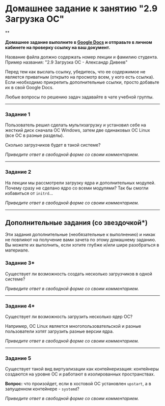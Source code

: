 # Домашнее задание к занятию "2.9 Загрузка ОС"

**

**Домашнее задание выполните в [Google Docs](https://docs.google.com/) и отправьте в личном кабинете на проверку ссылку на ваш документ.**

Название файла должно содержать номер лекции и фамилию студента. Пример названия: "2.9 Загрузка ОС - Александр Дивеев"

Перед тем как выслать ссылку, убедитесь, что ее содержимое не является приватным (открыто на просмотр всем, у кого есть ссылка). Если необходимо прикрепить дополнительные ссылки, просто добавьте их в свой Google Docs.

Любые вопросы по решению задач задавайте в чате учебной группы.

---

### Задание 1

Пользователь решил сделать мультизагрузку и установил себе на жесткий диск сначала ОС Windows, затем две одинаковых ОС Linux (все ОС в разные разделы).

Сколько загрузчиков будет в такой системе?

*Приведите ответ в свободной форме со своим комментарием.*

---

### Задание 2

На лекции мы рассмотрели загрузку ядра и дополнительных модулей. Почему сразу не сделано ядро со всеми модулями? Так бы смогли избавиться от `initrd`...

*Приведите ответ в свободной форме со своим комментарием.*

---

## Дополнительные задания (со звездочкой*)
Эти задания дополнительные (необязательные к выполнению) и никак не повлияют на получение вами зачета по этому домашнему заданию. Вы можете их выполнить, если хотите глубже и/или шире разобраться в материале.

### Задание 3*

Существует ли возможность создать несколько загрузчиков в одной системе?

*Приведите ответ в свободной форме со своим комментарием.*

---

### Задание 4*

Существует ли возможность загрузить несколько ядер ОС?

Например, ОС Linux является многопользовательской и разные пользователи хотят загрузить разные версии ядра.

*Приведите ответ в свободной форме со своим комментарием.*

------

### Задание 5

Существует такой вид виртуализации как контейнеризация: контейнеры создаются на уровне ОС и работают в изолированных пространствах.

**Вопрос:** что произойдет, если в хостовой ОС установлен `upstart`, а в запущенном контейнере - `systemd`?

*Приведите ответ в свободной форме со своим комментарием.*

